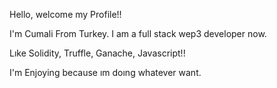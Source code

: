 Hello, welcome my Profile!!

I'm Cumali From Turkey. I am a full stack wep3 developer now.

Lıke  Solidity, Truffle, Ganache, Javascript!!

I'm Enjoying because ım doıng whatever want.
